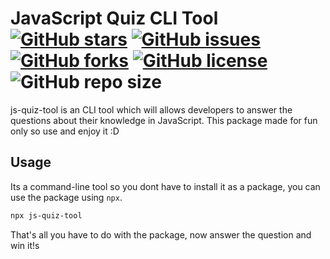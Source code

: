 # JavaScript Quiz CLI Tool [![GitHub stars](https://img.shields.io/github/stars/Zaid-maker/js-quiz-cli?style=flat-square)](https://github.com/Zaid-maker/js-quiz-cli/stargazers) [![GitHub issues](https://img.shields.io/github/issues/Zaid-maker/js-quiz-cli?style=flat-square)](https://github.com/Zaid-maker/js-quiz-cli/issues) [![GitHub forks](https://img.shields.io/github/forks/Zaid-maker/js-quiz-cli?style=flat-square)](https://github.com/Zaid-maker/js-quiz-cli/network) [![GitHub license](https://img.shields.io/github/license/Zaid-maker/js-quiz-cli?style=flat-square)](https://github.com/Zaid-maker/js-quiz-cli) ![GitHub repo size](https://img.shields.io/github/repo-size/Zaid-maker/js-quiz-cli?style=flat-square)

js-quiz-tool is an CLI tool which will allows developers to answer the questions about their knowledge in JavaScript. This package made for fun only so use and enjoy it :D

## Usage

Its a command-line tool so you dont have to install it as a package, you can use the package using `npx`.

```bash
npx js-quiz-tool
```

That's all you have to do with the package, now answer the question and win it!s
